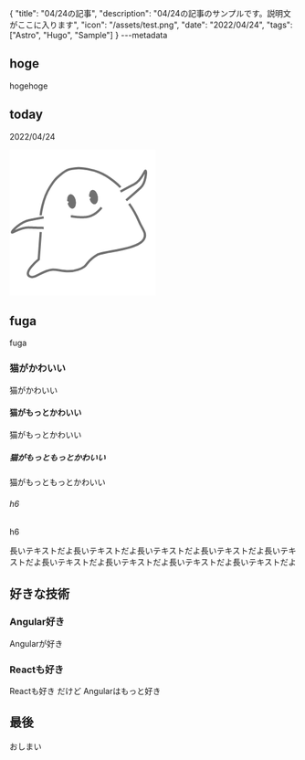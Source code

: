 {
  "title": "04/24の記事",
  "description": "04/24の記事のサンプルです。説明文がここに入ります",
  "icon": "/assets/test.png",
  "date": "2022/04/24",
  "tags": ["Astro", "Hugo", "Sample"]
}
---metadata

## hoge
hogehoge

## today
2022/04/24

![img](/assets/test.png)

## fuga
fuga

### 猫がかわいい
猫がかわいい

#### 猫がもっとかわいい
猫がもっとかわいい

##### 猫がもっともっとかわいい
猫がもっともっとかわいい

###### h6
h6

長いテキストだよ長いテキストだよ長いテキストだよ長いテキストだよ長いテキストだよ長いテキストだよ長いテキストだよ長いテキストだよ長いテキストだよ

## 好きな技術
### Angular好き
Angularが好き

### Reactも好き
Reactも好き だけど Angularはもっと好き

## 最後
おしまい